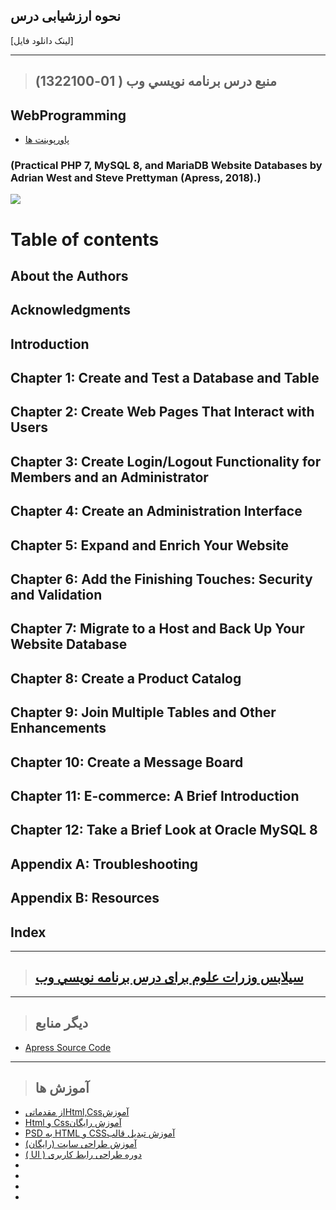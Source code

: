 ## نحوه ارزشیابی درس

[لینک دانلود فایل]

---------------
>## (منبع درس  برنامه نويسي وب ( 01-1322100


## WebProgramming

- [پاورپوینت ها]()
    
###    (Practical PHP 7, MySQL 8, and MariaDB Website Databases by Adrian West and Steve Prettyman (Apress, 2018).)

<a href="https://ikamy.ch/public/img/books//Practical+PHP+7,+MySQL+8,+and+MariaDB+We.pdf"><img src="https://github.com/AliRazavi-edu/PNU_3991/blob/master/_Image/WebProgramming.png"> </a>
# Table of contents
## About the Authors
## Acknowledgments
## Introduction
## Chapter 1: Create and Test a Database and Table
## Chapter 2: Create Web Pages That Interact with Users
## Chapter 3: Create Login/Logout Functionality for Members and an Administrator
## Chapter 4: Create an Administration Interface
## Chapter 5: Expand and Enrich Your Website
## Chapter 6: Add the Finishing Touches: Security and Validation
## Chapter 7: Migrate to a Host and Back Up Your Website Database
## Chapter 8: Create a Product Catalog
## Chapter 9: Join Multiple Tables and Other Enhancements
## Chapter 10: Create a Message Board 
## Chapter 11: E-commerce: A Brief Introduction
## Chapter 12: Take a Brief Look at Oracle MySQL 8
## Appendix A: Troubleshooting
## Appendix B: Resources
## Index

--------------
>## [سیلابس وزرات علوم برای درس برنامه نويسي وب](https://github.com/AliRazavi-edu/PNU_3991/blob/master/_Syllabus/_1569752509_1_WebPrg.pdf) 

-----------------------
> ## دیگر منابع

- [Apress Source Code](https://github.com/Apress/practical-php7-mysql8-mariadb-website-databases)

-----------
> ## آموزش ها

- [  از مقدماتیHtml,Cssآموزش](https://toplearn.com/courses/47/%D8%A2%D9%85%D9%88%D8%B2%D8%B4-html-%D9%88-css-%D8%A7%D8%B2-%D9%85%D9%82%D8%AF%D9%85%D8%A7%D8%AA%DB%8C)
- [  Html و Cssآموزش رایگان ](https://toplearn.com/courses/2165/%D8%A2%D9%85%D9%88%D8%B2%D8%B4-%D8%B1%D8%A7%DB%8C%DA%AF%D8%A7%D9%86-html-%D9%88-css)
- [   PSD به HTML و CSSآموزش تبدیل قالب ](https://toplearn.com/courses/4364/%D8%A2%D9%85%D9%88%D8%B2%D8%B4-%D8%AA%D8%A8%D8%AF%DB%8C%D9%84-%D9%82%D8%A7%D9%84%D8%A8-psd-%D8%A8%D9%87-html-%D9%88-css)
- [  آموزش طراحی سایت (رایگان) ](https://toplearn.com/courses/4287/%D8%A2%D9%85%D9%88%D8%B2%D8%B4-%D8%B7%D8%B1%D8%A7%D8%AD%DB%8C-%D8%B3%D8%A7%DB%8C%D8%AA-(%D8%B1%D8%A7%DB%8C%DA%AF%D8%A7%D9%86))
- [  ( UI ) دوره طراحی رابط کاربری ](https://toplearn.com/courses/2135/%D8%AF%D9%88%D8%B1%D9%87-%D8%B7%D8%B1%D8%A7%D8%AD%DB%8C-%D8%B1%D8%A7%D8%A8%D8%B7-%DA%A9%D8%A7%D8%B1%D8%A8%D8%B1%DB%8C-(-ui-))
- [   ]()
- [   ]()
- [   ]()
- [   ]()


